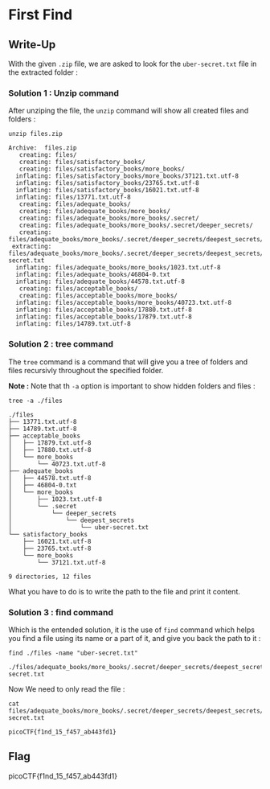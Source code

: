 # First Find

## Write-Up

With the given `.zip` file, we are asked to look for the `uber-secret.txt` file in the extracted folder :

### Solution 1 : Unzip command

After unziping the file, the `unzip` command will show all created files and folders : 

```
unzip files.zip
```

```
Archive:  files.zip
   creating: files/
   creating: files/satisfactory_books/
   creating: files/satisfactory_books/more_books/
  inflating: files/satisfactory_books/more_books/37121.txt.utf-8  
  inflating: files/satisfactory_books/23765.txt.utf-8  
  inflating: files/satisfactory_books/16021.txt.utf-8  
  inflating: files/13771.txt.utf-8   
   creating: files/adequate_books/
   creating: files/adequate_books/more_books/
   creating: files/adequate_books/more_books/.secret/
   creating: files/adequate_books/more_books/.secret/deeper_secrets/
   creating: files/adequate_books/more_books/.secret/deeper_secrets/deepest_secrets/
 extracting: files/adequate_books/more_books/.secret/deeper_secrets/deepest_secrets/uber-secret.txt  
  inflating: files/adequate_books/more_books/1023.txt.utf-8  
  inflating: files/adequate_books/46804-0.txt  
  inflating: files/adequate_books/44578.txt.utf-8  
   creating: files/acceptable_books/
   creating: files/acceptable_books/more_books/
  inflating: files/acceptable_books/more_books/40723.txt.utf-8  
  inflating: files/acceptable_books/17880.txt.utf-8  
  inflating: files/acceptable_books/17879.txt.utf-8  
  inflating: files/14789.txt.utf-8   
```

### Solution 2 : tree command

The `tree` command is a command that will give you a tree of folders and files recursivly throughout the specified folder.

**Note :** Note that th `-a` option is important to show hidden folders and files :

```
tree -a ./files
```

```
./files
├── 13771.txt.utf-8
├── 14789.txt.utf-8
├── acceptable_books
│   ├── 17879.txt.utf-8
│   ├── 17880.txt.utf-8
│   └── more_books
│       └── 40723.txt.utf-8
├── adequate_books
│   ├── 44578.txt.utf-8
│   ├── 46804-0.txt
│   └── more_books
│       ├── 1023.txt.utf-8
│       └── .secret
│           └── deeper_secrets
│               └── deepest_secrets
│                   └── uber-secret.txt
└── satisfactory_books
    ├── 16021.txt.utf-8
    ├── 23765.txt.utf-8
    └── more_books
        └── 37121.txt.utf-8

9 directories, 12 files
```

What you have to do is to write the path to the file and print it content.

### Solution 3 : find command

Which is the entended solution, it is the use of `find` command which helps you find a file using its name or a part of it, and give you back the path to it :

```
find ./files -name "uber-secret.txt"
```

```
./files/adequate_books/more_books/.secret/deeper_secrets/deepest_secrets/uber-secret.txt
```

Now We need to only read the file :

```
cat files/adequate_books/more_books/.secret/deeper_secrets/deepest_secrets/uber-secret.txt
```

```
picoCTF{f1nd_15_f457_ab443fd1}
```

## Flag

picoCTF{f1nd_15_f457_ab443fd1}
